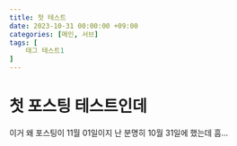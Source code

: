 ```yaml
---
title: 첫 테스트
date: 2023-10-31 00:00:00 +09:00
categories: [메인, 서브]
tags: [
    태그 테스트1
]
---
```


첫 포스팅 테스트인데
==========

이거 왜 포스팅이 11월 01일이지
난 분명히 10월 31일에 했는데
흠...